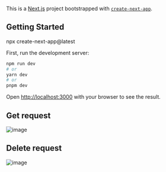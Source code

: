 This is a [Next.js](https://nextjs.org/) project bootstrapped with [`create-next-app`](https://github.com/vercel/next.js/tree/canary/packages/create-next-app).

## Getting Started
npx create-next-app@latest

First, run the development server:

```bash
npm run dev
# or
yarn dev
# or
pnpm dev
```

Open [http://localhost:3000](http://localhost:3000) with your browser to see the result.

## Get request
![image](https://github.com/suraj480/next-first-project/assets/72219318/f804f851-e781-4663-b10e-f5a7ba352457)

## Delete request
![image](https://github.com/suraj480/next-first-project/assets/72219318/64b56b39-ec11-48d7-9a1f-591fc3451e81)


